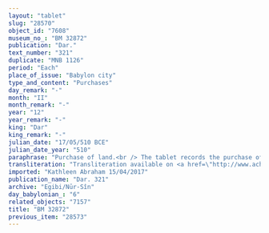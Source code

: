 ```yaml
---
layout: "tablet"
slug: "28570"
object_id: "7608"
museum_no_: "BM 32872"
publication: "Dar."
text_number: "321"
duplicate: "MNB 1126"
period: "Each"
place_of_issue: "Babylon city"
type_and_content: "Purchases"
day_remark: "-"
month: "II"
month_remark: "-"
year: "12"
year_remark: "-"
king: "Dar"
king_remark: "-"
julian_date: "17/05/510 BCE"
julian_date_year: "510"
paraphrase: "Purchase of land.<br /> The tablet records the purchase of agricultural land; the text has been divided into paragraphs, marked on the tablet by a line drawn at the end of each one (and indicated below in the paraphrase by LINE).<br /> <strong>A </strong>purchases 6 Kor (81000 m<sup>2</sup>) of agricultural land (<em>zēru</em>) located in the open country (<em>eqel ṣēri</em>) from <strong>B</strong>: it is a cultivated date garden (<em>kir&ucirc; gi&scaron;immarē zaqpi</em>) bearing fruit (<em>iṣṣi bilti</em>) including a fruit garden (<em>adi</em> <em>limīti</em>) in Dūru-&scaron;a-karābī. LINE<br /> Its upper side in the North borders on (the property of) <strong>C</strong>, the lower side in the South on (the properties of) the four brothers <strong>D<sub>1</sub></strong>, <strong>D<sub>2</sub></strong>, <strong>D<sub>3</sub></strong> and <strong>D<sub>4</sub></strong>; its upper front in the West is adjacent to the bank (<em>ki&scaron;ādu</em>) of the New Canal and the lower front in the East borders on the royal <em>gizzatu</em>-land. LINE<br /> In total, 6 Kor (81000 m<sup>2</sup>) of agricultural land (<em>zēru</em>), including (<em>adi</em>) the fruit garden (<em>limītu</em>). LINE<br /> <strong>A</strong> declares the equivalent for this land together with the seller <strong>B</strong> (A <em>itti</em> B <em>mahīra nab&ucirc; i&scaron;ām</em>) to be 1 shekel of silver for each 0;0.0.0.6 Kor (45 m<sup>2</sup>) of land, for a total price of 30 minas of silver. He also gives 2 minas of silver as additional payment (<em>k&icirc; atri</em>). The total amount corresponds, thus, to 32 minas of silver in pieces (<em>&scaron;ibirtu</em>). LINE<br /> <strong>B</strong> acknowledges that he has received (<em>mahāru</em>) the total amount of silver which was due to him as purchase price of his field, and he is satisfied (<em>apālu </em>&nbsp;G Stat). The parties agree that in future times there will be no claims or suits against each other, not even between members of their families &ndash; otherwise, any future claimant (<em>pāqirānu</em>) will have to repay twelvefold the silver he received. The field will be measured: should it be found smaller or larger than what was originally calculated, they will compensate each other (<em>ahāmi&scaron; apālu </em>) according to the field-price ratio (<em>mahīru</em>) they agreed upon. Names of 11 witnesses and the scribe.<br /> &nbsp;<br /> <strong>A</strong> = Marduk-nāṣir-apli/Itti-Marduk-balāṭu//Egibi; <strong>B</strong> = Iddin-Bēl/Nab&ucirc;-uṣur&scaron;u/Miṣirayyu; <strong>C</strong> = Mu&scaron;ēzib-Marduk/Zākiru//A&scaron;kāpu; <strong>D<sub>1</sub></strong> = Bēl-rēmanni/Dummuqu//Miṣirayyu; <strong>D<sub>2</sub></strong> = Bazūzu/Dummuqu//Miṣirayyu; <strong>D<sub>3</sub></strong> = Nidintu/Dummuqu//Miṣirayyu; <strong>D<sub>4</sub></strong> = &Scaron;addinnu/Dummuqu//Miṣirayyu"
transliteration: "Transliteration available on <a href=\"http://www.achemenet.com/fr/item/?/sources-textuelles/textes-par-langues-et-ecritures/babylonien/archives-egibi/1659226\" target=\"_blank\">Achemenet</a>"
imported: "Kathleen Abraham 15/04/2017"
publication_name: "Dar. 321"
archive: "Egibi/Nūr-Sîn"
day_babylonian_: "6"
related_objects: "7157"
title: "BM 32872"
previous_item: "28573"
---
```

